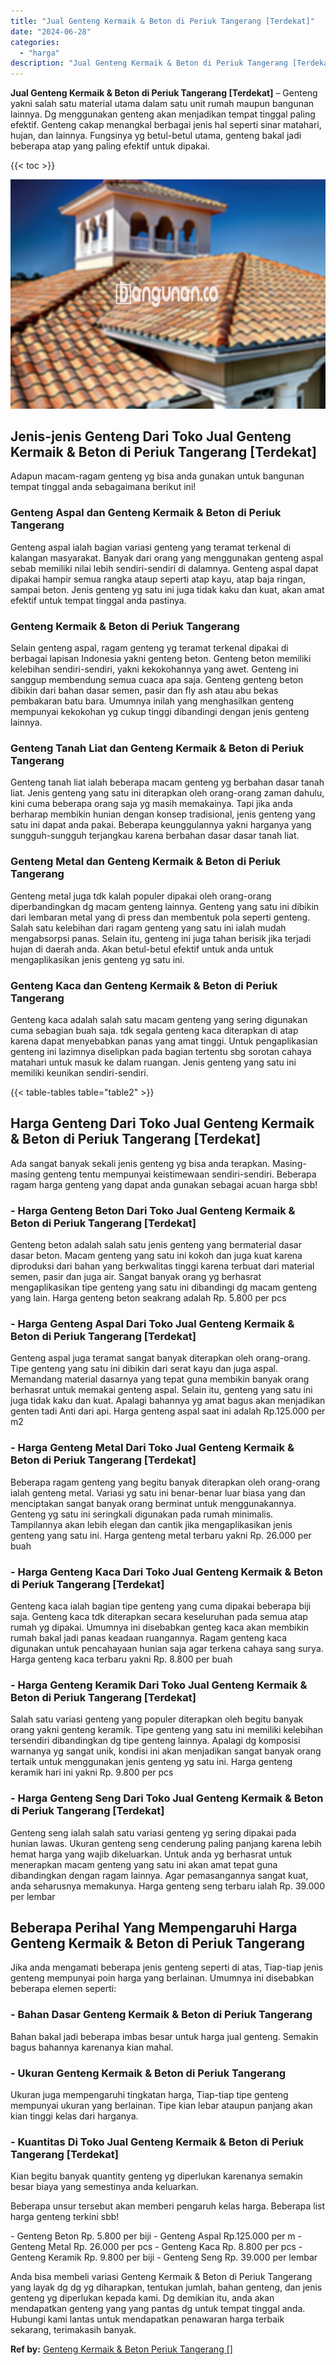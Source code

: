 ```yaml
---
title: "Jual Genteng Kermaik & Beton di Periuk Tangerang [Terdekat]"
date: "2024-06-28"
categories: 
  - "harga"
description: "Jual Genteng Kermaik & Beton di Periuk Tangerang [Terdekat]. Anda bisa membeli variasi Genteng Kermaik & Beton di Periuk Tangerang yang layak dg dg yg dihara..."
---
```


**Jual Genteng Kermaik & Beton di Periuk Tangerang \[Terdekat\]** – Genteng yakni salah satu material utama dalam satu unit rumah maupun bangunan lainnya. Dg menggunakan genteng akan menjadikan tempat tinggal paling efektif. Genteng cakap menangkal berbagai jenis hal seperti sinar matahari, hujan, dan lainnya. Fungsinya yg betul-betul utama, genteng bakal jadi beberapa atap yang paling efektif untuk dipakai.

{{< toc >}}

![Jual Genteng Kermaik & Beton di Periuk Tangerang [Terdekat]](/images/genteng-minimalis-murah10.png)

## Jenis-jenis Genteng Dari Toko Jual Genteng Kermaik & Beton di Periuk Tangerang \[Terdekat\]

Adapun macam-ragam genteng yg bisa anda gunakan untuk bangunan tempat tinggal anda sebagaimana berikut ini!

### Genteng Aspal dan Genteng Kermaik & Beton di Periuk Tangerang

Genteng aspal ialah bagian variasi genteng yang teramat terkenal di kalangan masyarakat. Banyak dari orang yang menggunakan genteng aspal sebab memiliki nilai lebih sendiri-sendiri di dalamnya. Genteng aspal dapat dipakai hampir semua rangka ataup seperti atap kayu, atap baja ringan, sampai beton. Jenis genteng yg satu ini juga tidak kaku dan kuat, akan amat efektif untuk tempat tinggal anda pastinya.

### Genteng Kermaik & Beton di Periuk Tangerang

Selain genteng aspal, ragam genteng yg teramat terkenal dipakai di berbagai lapisan Indonesia yakni genteng beton. Genteng beton memiliki kelebihan sendiri-sendiri, yakni kekokohannya yang awet. Genteng ini sanggup membendung semua cuaca apa saja. Genteng genteng beton dibikin dari bahan dasar semen, pasir dan fly ash atau abu bekas pembakaran batu bara. Umumnya inilah yang menghasilkan genteng mempunyai kekokohan yg cukup tinggi dibandingi dengan jenis genteng lainnya.

### Genteng Tanah Liat dan Genteng Kermaik & Beton di Periuk Tangerang

Genteng tanah liat ialah beberapa macam genteng yg berbahan dasar tanah liat. Jenis genteng yang satu ini diterapkan oleh orang-orang zaman dahulu, kini cuma beberapa orang saja yg masih memakainya. Tapi jika anda berharap membikin hunian dengan konsep tradisional, jenis genteng yang satu ini dapat anda pakai. Beberapa keunggulannya yakni harganya yang sungguh-sungguh terjangkau karena berbahan dasar dasar tanah liat.

### Genteng Metal dan Genteng Kermaik & Beton di Periuk Tangerang

Genteng metal juga tdk kalah populer dipakai oleh orang-orang diperbandingkan dg macam genteng lainnya. Genteng yang satu ini dibikin dari lembaran metal yang di press dan membentuk pola seperti genteng. Salah satu kelebihan dari ragam genteng yang satu ini ialah mudah mengabsorpsi panas. Selain itu, genteng ini juga tahan berisik jika terjadi hujan di daerah anda. Akan betul-betul efektif untuk anda untuk mengaplikasikan jenis genteng yg satu ini.

### Genteng Kaca dan Genteng Kermaik & Beton di Periuk Tangerang

Genteng kaca adalah salah satu macam genteng yang sering digunakan cuma sebagian buah saja. tdk segala genteng kaca diterapkan di atap karena dapat menyebabkan panas yang amat tinggi. Untuk pengaplikasian genteng ini lazimnya diselipkan pada bagian tertentu sbg sorotan cahaya matahari untuk masuk ke dalam ruangan. Jenis genteng yang satu ini memiliki keunikan sendiri-sendiri.

{{< table-tables table="table2" >}}

## Harga Genteng Dari Toko Jual Genteng Kermaik & Beton di Periuk Tangerang \[Terdekat\]

Ada sangat banyak sekali jenis genteng yg bisa anda terapkan. Masing-masing genteng tentu mempunyai keistimewaan sendiri-sendiri. Beberapa ragam harga genteng yang dapat anda gunakan sebagai acuan harga sbb!

### \- Harga Genteng Beton Dari Toko Jual Genteng Kermaik & Beton di Periuk Tangerang \[Terdekat\]

Genteng beton adalah salah satu jenis genteng yang bermaterial dasar dasar beton. Macam genteng yang satu ini kokoh dan juga kuat karena diproduksi dari bahan yang berkwalitas tinggi karena terbuat dari material semen, pasir dan juga air. Sangat banyak orang yg berhasrat mengaplikasikan tipe genteng yang satu ini dibandingi dg macam genteng yang lain. Harga genteng beton seakrang adalah Rp. 5.800 per pcs

### \- Harga Genteng Aspal Dari Toko Jual Genteng Kermaik & Beton di Periuk Tangerang \[Terdekat\]

Genteng aspal juga teramat sangat banyak diterapkan oleh orang-orang. Tipe genteng yang satu ini dibikin dari serat kayu dan juga aspal. Memandang material dasarnya yang tepat guna membikin banyak orang berhasrat untuk memakai genteng aspal. Selain itu, genteng yang satu ini juga tidak kaku dan kuat. Apalagi bahannya yg amat bagus akan menjadikan genten tadi Anti dari api. Harga genteng aspal saat ini adalah Rp.125.000 per m2

### \- Harga Genteng Metal Dari Toko Jual Genteng Kermaik & Beton di Periuk Tangerang \[Terdekat\]

Beberapa ragam genteng yang begitu banyak diterapkan oleh orang-orang ialah genteng metal. Variasi yg satu ini benar-benar luar biasa yang dan menciptakan sangat banyak orang berminat untuk menggunakannya. Genteng yg satu ini seringkali digunakan pada rumah minimalis. Tampilannya akan lebih elegan dan cantik jika mengaplikasikan jenis genteng yang satu ini. Harga genteng metal terbaru yakni Rp. 26.000 per buah

### \- Harga Genteng Kaca Dari Toko Jual Genteng Kermaik & Beton di Periuk Tangerang \[Terdekat\]

Genteng kaca ialah bagian tipe genteng yang cuma dipakai beberapa biji saja. Genteng kaca tdk diterapkan secara keseluruhan pada semua atap rumah yg dipakai. Umumnya ini disebabkan genteg kaca akan membikin rumah bakal jadi panas keadaan ruangannya. Ragam genteng kaca digunakan untuk pencahayaan hunian saja agar terkena cahaya sang surya. Harga genteng kaca terbaru yakni Rp. 8.800 per buah

### \- Harga Genteng Keramik Dari Toko Jual Genteng Kermaik & Beton di Periuk Tangerang \[Terdekat\]

Salah satu variasi genteng yang populer diterapkan oleh begitu banyak orang yakni genteng keramik. Tipe genteng yang satu ini memiliki kelebihan tersendiri dibandingkan dg tipe genteng lainnya. Apalagi dg komposisi warnanya yg sangat unik, kondisi ini akan menjadikan sangat banyak orang tertaik untuk menggunakan jenis genteng yg satu ini. Harga genteng keramik hari ini yakni Rp. 9.800 per pcs

### \- Harga Genteng Seng Dari Toko Jual Genteng Kermaik & Beton di Periuk Tangerang \[Terdekat\]

Genteng seng ialah salah satu variasi genteng yg sering dipakai pada hunian lawas. Ukuran genteng seng cenderung paling panjang karena lebih hemat harga yang wajib dikeluarkan. Untuk anda yg berhasrat untuk menerapkan macam genteng yang satu ini akan amat tepat guna dibandingkan dengan ragam lainnya. Agar pemasangannya sangat kuat, anda seharusnya memakunya. Harga genteng seng terbaru ialah Rp. 39.000 per lembar

## Beberapa Perihal Yang Mempengaruhi Harga Genteng Kermaik & Beton di Periuk Tangerang

Jika anda mengamati beberapa jenis genteng seperti di atas, Tiap-tiap jenis genteng mempunyai poin harga yang berlainan. Umumnya ini disebabkan beberapa elemen seperti:

### \- Bahan Dasar Genteng Kermaik & Beton di Periuk Tangerang

Bahan bakal jadi beberapa imbas besar untuk harga jual genteng. Semakin bagus bahannya karenanya kian mahal.

### \- Ukuran Genteng Kermaik & Beton di Periuk Tangerang

Ukuran juga mempengaruhi tingkatan harga, Tiap-tiap tipe genteng mempunyai ukuran yang berlainan. Tipe kian lebar ataupun panjang akan kian tinggi kelas dari harganya.

### \- Kuantitas Di Toko Jual Genteng Kermaik & Beton di Periuk Tangerang \[Terdekat\]

Kian begitu banyak quantity genteng yg diperlukan karenanya semakin besar biaya yang semestinya anda keluarkan.

Beberapa unsur tersebut akan memberi pengaruh kelas harga. Beberapa list harga genteng terkini sbb!

\- Genteng Beton Rp. 5.800 per biji - Genteng Aspal Rp.125.000 per m - Genteng Metal Rp. 26.000 per pcs - Genteng Kaca Rp. 8.800 per pcs - Genteng Keramik Rp. 9.800 per biji - Genteng Seng Rp. 39.000 per lembar

Anda bisa membeli variasi Genteng Kermaik & Beton di Periuk Tangerang yang layak dg dg yg diharapkan, tentukan jumlah, bahan genteng, dan jenis genteng yg diperlukan kepada kami. Dg demikian itu, anda akan mendapatkan genteng yang yang pantas dg untuk tempat tinggal anda. Hubungi kami lantas untuk mendapatkan penawaran harga terbaik sekarang, terimakasih banyak.

**Ref by:**  [Genteng Kermaik & Beton  Periuk Tangerang []](https://id.wikipedia.org/wiki/Genteng)
